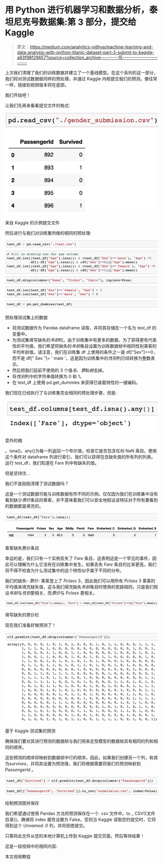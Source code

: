 # 用 Python 进行机器学习和数据分析，泰坦尼克号数据集:第 3 部分，提交给 Kaggle

> 原文：<https://medium.com/analytics-vidhya/machine-learning-and-data-analysis-with-python-titanic-dataset-part-3-submit-to-kaggle-a63f98f29657?source=collection_archive---------15----------------------->

上次我们清理了我们的训练数据并建立了一个基线模型。在这个系列的这一部分，我们将对测试数据做同样的预处理，并通过 Kaggle 内核提交我们的预测。像往常一样，链接到视频版本将在底部。

我们开始吧！

让我们先再来看看提交文件的格式:

![](img/523734e6af80c51797e8442dc664220f.png)

来自 Kaggle 的示例提交文件

然后进行与我们对训练集所做的相同的预处理:

![](img/f4045ea3a5a0b34655f00999b5480e64.png)

预处理测试集上的数据

*   将测试数据作为 Pandas dataframe 读取，并将其存储在一个名为 test_df 的变量中。
*   为测试集填写缺失的*年龄*栏。由于训练集中有更多的数据，为了获得更有代表性的平均值，我们希望将缺失的*年龄*条目设置为训练数据帧中相同性别乘客的平均年龄值。请注意，我们在训练集 df 上使用的条件之一是 df["Sex"]==0，而不是 df[" Sex "]= ' male '，这是因为训练集中的*性别*列已经转换为整数表示。
*   然后把我们目前不使用的 3 个值*名*、*票*和*舱*去掉。
*   将*性别*列中的字符串值转换为 0 和 1。
*   在 test_df 上使用 pd.get_dummies 来获得已装载特性的一键编码。

我们现在已经执行了与训练集完全相同的预处理步骤，但是:

![](img/fc26d18186ea64d3caf9418784b225fa.png)

意外的楠

。isna()。any()为每一列返回一个布尔值，检查它是否包含任何 NaN 条目。使用这个条件对 dataframe 列进行索引，我们可以获得包含缺失值的所有列的列表。运行 test_df，我们知道在 Fare 列中有缺失的值。

但是坚持住…

我们不是刚刚清理了测试数据吗？

这是一个测试数据可能与训练数据有所不同的示例。仅仅因为我们在训练集中没有看到缺少*票价*条目的乘客，并不意味着我们可以安全地假设该特征对于所有要看到的数据都是填充的。

![](img/d352a139eaa39878f1d49c71f88f05af.png)

乘客缺失票价条目

幸运的是，我们只有一个实例丢失了 *Fare* 条目，这表明这是一个罕见的事件，因此可以理解为什么它没有在训练集中发生。如果丢失 *Fare* 条目的比率更高，我们将不得不检查为什么测试集中的这个特性似乎属于不同的分布。

我们的缺失- *票价-* 乘客登上了 *Pclass* 3，因此我们可以用所有 *Pclass* 3 乘客的平均值来填充缺失值，这与我们填充缺失*年龄*条目时使用的思路相同，只是我们假设*年龄*与*性别*更相关，而*票价*与 *Pclass* 更相关。

![](img/bd37fcdd0945b046eb14d0da0971e5dd.png)

填写缺失的票价栏

现在我们准备好做预测了！

![](img/bea9de8e8df1cf72736cf1214b10c6e5.png)

基于 Kaggle 测试集的预测

确保我们要对其进行预测的数据帧与我们用来定型模型的数据帧具有相同的列和相同的顺序。

这些预测的顺序将映射到数据帧中行的顺序。因此，如果我们创建另一个列，称其为*survives*，并将其设置为预测值，我们将根据需要将我们的预测映射到 *PassengerId* 。

![](img/21026f2f0adf34f1e8650dc2128ff7e4.png)

绘制预测图并保存

我们希望通过使用 Pandas 方法将预测保存在一个. csv 文件中。to _ CSV({文件目录})。确保将 index 属性设置为 False，否则当 Kaggle 读取您的提交时，它将得到这个 *Unnamed: 0* 列，并将拒绝提交。

只需将此文件从您的本地计算机上传到 Kaggle 提交页面，然后等待结果！

这是一段视频中的相同内容:

本文视频教程